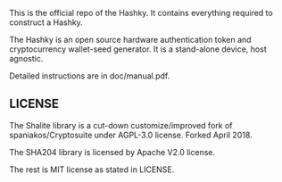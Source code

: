 This is the official repo of the Hashky. It contains everything required to construct a Hashky. 

The Hashky is an open source hardware authentication token and cryptocurrency wallet-seed generator.  It is a stand-alone device, host agnostic.   

Detailed instructions are in doc/manual.pdf. 

## LICENSE 
The Shalite library is a cut-down customize/improved fork of spaniakos/Cryptosuite under AGPL-3.0 license. Forked April 2018. 

The SHA204 library is licensed by Apache V2.0 license.

The rest is MIT license as stated in LICENSE. 
